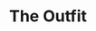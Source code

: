 ---
title: "The Outfit"
year: 2022
rating: 3.5
stars: "★★★½"
rewatched: false
permalink: "the-outfit-2022"
watched_on: 2022-10-15
---
